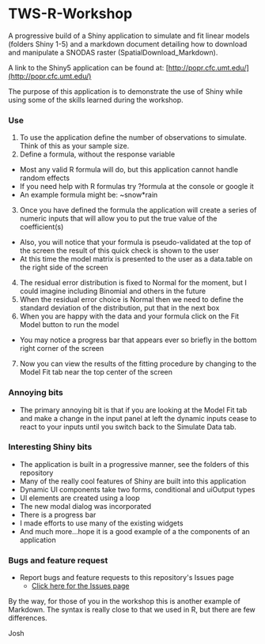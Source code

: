 # TWS-R-Workshop
A progressive build of a Shiny application to simulate and fit linear models (folders Shiny 1-5) and a markdown document detailing how to download and manipulate a SNODAS raster (SpatialDownload_Markdown).

A link to the Shiny5 application can be found at: [http://popr.cfc.umt.edu/](http://popr.cfc.umt.edu/)

The purpose of this application is to demonstrate the use of Shiny while using some of the skills learned during the workshop.

### Use
1. To use the application define the number of observations to simulate.  Think of this as your sample size.
2. Define a formula, without the response variable
  + Most any valid R formula will do, but this application cannot handle random effects
  + If you need help with R formulas try ?formula at the console or google it
  + An example formula might be: ~snow*rain
3. Once you have defined the formula the application will create a series of numeric inputs that will allow you to put the true value of the coefficient(s)
  + Also, you will notice that your formula is pseudo-validated at the top of the screen the result of this quick check is shown to the user
  + At this time the model matrix is presented to the user as a data.table on the right side of the screen
4. The residual error distribution is fixed to Normal for the moment, but I could imagine including Binomial and others in the future
5. When the residual error choice is Normal then we need to define the standard deviation of the distribution, put that in the next box
6. When you are happy with the data and your formula click on the Fit Model button to run the model
  + You may notice a progress bar that appears ever so briefly in the bottom right corner of the screen
7. Now you can view the results of the fitting procedure by changing to the Model Fit tab near the top center of the screen

### Annoying bits
+ The primary annoying bit is that if you are looking at the Model Fit tab and make a change in the input panel at left the dynamic inputs cease to react to your inputs until you switch back to the Simulate Data tab.  

### Interesting Shiny bits
+ The application is built in a progressive manner, see the folders of this repository
+ Many of the really cool features of Shiny are built into this application
+ Dynamic UI components take two forms, conditional and uiOutput types
+ UI elements are created using a loop
+ The new modal dialog was incorporated
+ There is a progress bar
+ I made efforts to use many of the existing widgets
+ And much more...hope it is a good example of a the components of an application

### Bugs and feature request
+ Report bugs and feature requests to this repository's Issues page
  + [Click here for the Issues page](https://github.com/Huh/TWS-R-Workshop/issues)
  
By the way, for those of you in the workshop this is another example of Markdown.  The syntax is really close to that we used in R, but there are few differences.

Josh 
